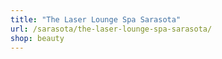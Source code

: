 ```yaml
---
title: "The Laser Lounge Spa Sarasota"
url: /sarasota/the-laser-lounge-spa-sarasota/
shop: beauty
---
```

